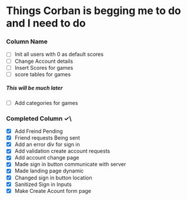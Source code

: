 # Things Corban is begging me to do and I need to do

### Column Name
- [ ] Init all users with 0 as default scores
- [ ] Change Account details
- [ ] Insert Scores for games
- [ ] score tables for games
##### This will be much later
- [ ] Add categories for games


### Completed Column ✓\
- [x] Add Freind Pending
- [x] Friend requests Being sent
- [x] Add an error div for sign in
- [x] Add validation create account requests
- [x] Add account change page
- [x] Made sign in button communicate with server
- [x] Made landing page dynamic
- [x] Changed sign in button location
- [x] Sanitized Sign in Inputs
- [x] Make Create Acount form page